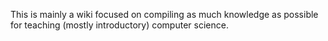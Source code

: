 This is mainly a wiki focused on compiling as much knowledge as possible for teaching (mostly introductory) computer science.
